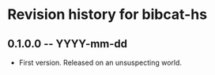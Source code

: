 # Revision history for bibcat-hs

## 0.1.0.0  -- YYYY-mm-dd

* First version. Released on an unsuspecting world.
